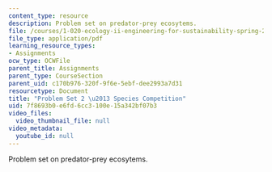 ```yaml
---
content_type: resource
description: Problem set on predator-prey ecosytems.
file: /courses/1-020-ecology-ii-engineering-for-sustainability-spring-2008/7f8693b0e6fd6cc3100e15a342bf07b3_assn2.pdf
file_type: application/pdf
learning_resource_types:
- Assignments
ocw_type: OCWFile
parent_title: Assignments
parent_type: CourseSection
parent_uid: c170b976-320f-9f6e-5ebf-dee2993a7d31
resourcetype: Document
title: "Problem Set 2 \u2013 Species Competition"
uid: 7f8693b0-e6fd-6cc3-100e-15a342bf07b3
video_files:
  video_thumbnail_file: null
video_metadata:
  youtube_id: null
---
```

Problem set on predator-prey ecosytems.

